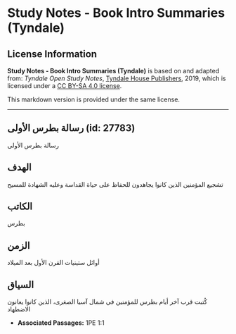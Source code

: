 # Study Notes - Book Intro Summaries (Tyndale)

## License Information

**Study Notes - Book Intro Summaries (Tyndale)** is based on and adapted from: _Tyndale Open Study Notes_, [Tyndale House Publishers](https://tyndaleopenresources.com/), 2019, which is licensed under a [CC BY-SA 4.0 license](https://creativecommons.org/licenses/by-sa/4.0/legalcode.en).

This markdown version is provided under the same license.



--------------------------------

## رسالة بطرس الأولى (id: 27783)

رسالة بطرس الأولى

الهدف
-----

تشجيع المؤمنين الذين كانوا يجاهدون للحفاظ على حياة القداسة وعليه الشهادة للمسيح

الكاتب
------

بطرس

الزمن
-----

أوائل ستينيات القرن الأول بعد الميلاد

السياق
------

كُتبت قرب آخر أيام بطرس للمؤمنين في شمال آسيا الصغرى، الذين كانوا يعانون الاضطهاد

* **Associated Passages:** 1PE 1:1


